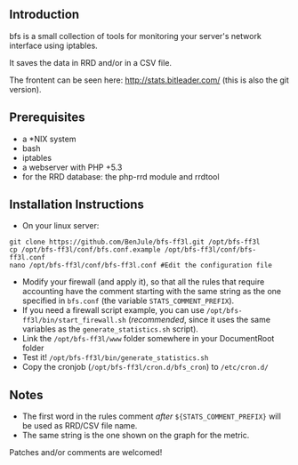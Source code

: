 ## Introduction

bfs is a small collection of tools for monitoring your server's network interface using iptables.

It saves the data in RRD and/or in a CSV file.

The frontent can be seen here: http://stats.bitleader.com/ (this is also the git version).

## Prerequisites
* a *NIX system 
* bash
* iptables
* a webserver with PHP +5.3
* for the RRD database: the php-rrd module and rrdtool

## Installation Instructions

* On your linux server:
```
git clone https://github.com/BenJule/bfs-ff3l.git /opt/bfs-ff3l
cp /opt/bfs-ff3l/conf/bfs.conf.example /opt/bfs-ff3l/conf/bfs-ff3l.conf
nano /opt/bfs-ff3l/conf/bfs-ff3l.conf #Edit the configuration file
```
* Modify your firewall (and apply it), so that all the rules that require accounting have the comment starting with the same string as the one specified in `bfs.conf` (the variable `STATS_COMMENT_PREFIX`).
* If you need a firewall script example, you can use `/opt/bfs-ff3l/bin/start_firewall.sh` (*recommended*, since it uses the same variables as the `generate_statistics.sh` script).
* Link the `/opt/bfs-ff3l/www` folder somewhere in your DocumentRoot folder
* Test it! `/opt/bfs-ff3l/bin/generate_statistics.sh`
* Copy the cronjob (`/opt/bfs-ff3l/cron.d/bfs_cron`) to `/etc/cron.d/`

## Notes
* The first word in the rules comment _after_ `${STATS_COMMENT_PREFIX}` will be used as RRD/CSV file name.
* The same string is the one shown on the graph for the metric.


Patches and/or comments are welcomed!

